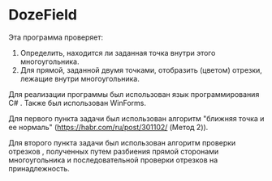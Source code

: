 # DozeField

Эта программа проверяет:  
1. Определить, находится ли заданная точка внутри этого многоугольника.
2. Для прямой, заданной двумя точками, отобразить (цветом) отрезки, лежащие внутри многоугольника.


Для реализации программы был использован язык программирования C# . Также был использован WinForms.

Для первого пункта задачи был использован алгоритм "ближняя точка и ее нормаль" (https://habr.com/ru/post/301102/ (Метод 2)). 

Для второго пункта задачи был использован алгоритм проверки отрезков , полученных путем разбиения прямой сторонами многоугольника и последовательной проверки отрезков на принадлежность.
